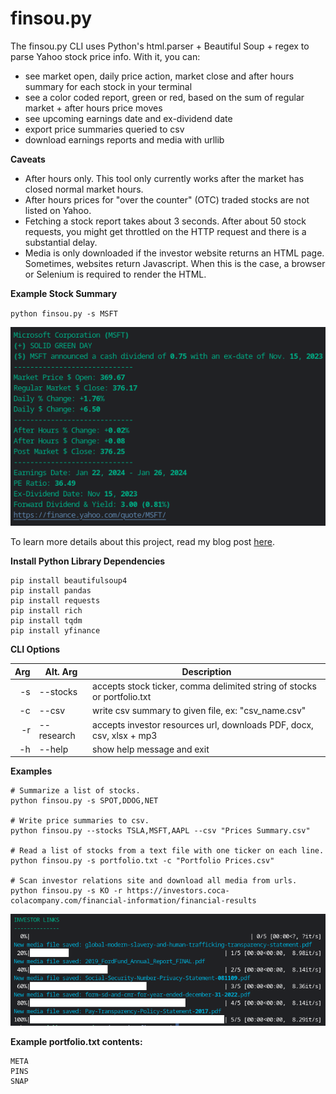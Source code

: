 # finsou.py

The finsou.py CLI uses Python's html.parser + Beautiful Soup + regex to parse Yahoo stock price info. With it, you can:

- see market open, daily price action, market close and after hours summary for each stock in your terminal
- see a color coded report, green or red, based on the sum of regular market + after hours price moves
- see upcoming earnings date and ex-dividend date
- export price summaries queried to csv
- download earnings reports and media with urllib

**Caveats**
- After hours only. This tool only currently works after the market has closed normal market hours.
- After hours prices for "over the counter" (OTC) traded stocks are not listed on Yahoo.
- Fetching a stock report takes about 3 seconds. After about 50 stock requests, you might get throttled on the HTTP request and there is a substantial delay.
- Media is only downloaded if the investor website returns an HTML page. Sometimes, websites return Javascript. When this is the case, a browser or Selenium is required to render the HTML.

**Example Stock Summary**

`python finsou.py -s MSFT`

![stock summary example](stock-summary-example.png "Fetch a Stock Summary")


To learn more details about this project, read my blog post [here](https://lofipython.com/making-a-yahoo-stock-price-summary-cli-with-python).


**Install Python Library Dependencies**
```
pip install beautifulsoup4
pip install pandas
pip install requests
pip install rich
pip install tqdm
pip install yfinance
```

**CLI Options**

| Arg  | Alt. Arg  | Description										                         |
|-----:|-----------|-----------------------------------------------------------------------------|
|   -s | --stocks  | accepts stock ticker, comma delimited string of stocks or portfolio.txt     |
|   -c | --csv     | write csv summary to given file, ex: "csv_name.csv"                         |
|   -r | --research| accepts investor resources url, downloads PDF, docx, csv, xlsx + mp3        |
|   -h | --help    | show help message and exit  						                         |

**Examples**
```
# Summarize a list of stocks.
python finsou.py -s SPOT,DDOG,NET

# Write price summaries to csv.
python finsou.py --stocks TSLA,MSFT,AAPL --csv "Prices Summary.csv"

# Read a list of stocks from a text file with one ticker on each line.
python finsou.py -s portfolio.txt -c "Portfolio Prices.csv"

# Scan investor relations site and download all media from urls.
python finsou.py -s KO -r https://investors.coca-colacompany.com/financial-information/financial-results
```

![media download example](media-download-example.png "Download Financial Reports and Media")


**Example portfolio.txt contents:**
```
META
PINS
SNAP
```
